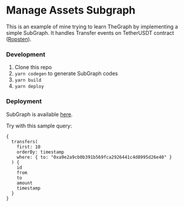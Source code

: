 # Manage Assets Subgraph

This is an example of mine trying to learn TheGraph by implementing a simple SubGraph. It handles Transfer events on TetherUSDT contract ([Ropsten](https://ropsten.etherscan.io/address/0x110a13fc3efe6a245b50102d2d79b3e76125ae83)).

### Development

1. Clone this repo
2. `yarn codegen` to generate SubGraph codes
3. `yarn build`
4. `yarn deploy`

### Deployment

SubGraph is available [here](https://thegraph.com/hosted-service/subgraph/hungdoansy/manage-assets-subgraph).

Try with this sample query:

```gql
{
  transfers(
    first: 10
    orderBy: timestamp
    where: { to: "0xa9e2a9cb0b391b569fca2926441c4d8995d26e40" }
  ) {
    id
    from
    to
    amount
    timestamp
  }
}
```
